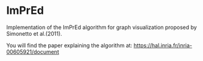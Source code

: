 # ImPrEd
Implementation of the ImPrEd algorithm for graph visualization proposed by Simonetto et al.(2011). 

You will find the paper explaining the algorithm at: https://hal.inria.fr/inria-00605921/document
